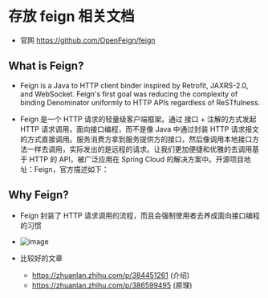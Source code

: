 # 存放 feign 相关文档

- 官网 https://github.com/OpenFeign/feign
## What is Feign?

- Feign is a Java to HTTP client binder inspired by Retrofit, JAXRS-2.0, and WebSocket. Feign's first goal was reducing the complexity of binding Denominator uniformly to HTTP APIs regardless of ReSTfulness.

- Feign 是⼀个 HTTP 请求的轻量级客户端框架。通过 接口 + 注解的方式发起 HTTP 请求调用，面向接口编程，而不是像 Java 中通过封装 HTTP 请求报文的方式直接调用。服务消费方拿到服务提供方的接⼝，然后像调⽤本地接⼝⽅法⼀样去调⽤，实际发出的是远程的请求。让我们更加便捷和优雅的去调⽤基于 HTTP 的 API，被⼴泛应⽤在 Spring Cloud 的解决⽅案中。开源项目地址：Feign，官方描述如下：


## Why Feign? 
- Feign 封装了 HTTP 请求调用的流程，而且会强制使用者去养成面向接口编程的习惯
- ![image](https://user-images.githubusercontent.com/1109198/206890976-ab2e6319-0d7b-46c4-9d98-807587f07f7b.png)


- 比较好的文章
  - https://zhuanlan.zhihu.com/p/384451261 (介绍)
  - https://zhuanlan.zhihu.com/p/386599495 (原理)
